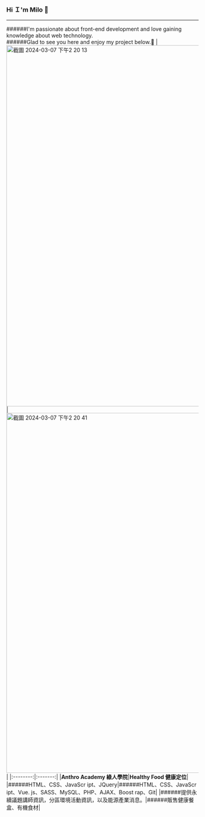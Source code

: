 ### Hi Ｉ'm Milo 👋
***
######I'm passionate about front-end development and love gaining knowledge about web technology.  
######Glad to see you here and enjoy my project below.🎉
|<img width="945" alt="截圖 2024-03-07 下午2 20 13" src="https://github.com/MMMMMilo/MMMMMilo/assets/152141976/073b5fdb-9867-43d2-8245-452048cff7d0">|<img width="942" alt="截圖 2024-03-07 下午2 20 41" src="https://github.com/MMMMMilo/MMMMMilo/assets/152141976/707b5251-376e-4110-9a14-989a37932350">|
|:--------:|:-------:|
|**Anthro Academy  綠人學院**|**Healthy Food  健康定位**| 
|######HTML、CSS、JavaScr ipt、JQuery|######HTML、CSS、JavaScr ipt、Vue. js、SASS、MySQL、PHP、AJAX、Boost rap、Git| 
|######提供永續議題講師資訊，分區環境活動資訊，以及能源產業消息。|######販售健康餐盒、有機食材|  

